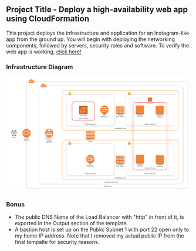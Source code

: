 ## Project Title - Deploy a high-availability web app using CloudFormation
This project deploys the infrastructure and application for an Instagram-like app from the ground up. You will begin with deploying the networking components, followed by servers, security roles and software.
To verify the web app is working, [click here!](http://serve-WebAp-1A4UPMDVQDBDF-1234618749.us-east-1.elb.amazonaws.com)


### Infrastructure Diagram
![infra-diagram](infra-diagram.png)


### Bonus
- The public DNS Name of the Load Balancer with "http" in front of it, is exported in the Output section of the template.
- A bastion host is set up on the Public Subnet 1 with port 22 open only to my home IP address. Note that I removed my actual public IP from the final tempalte for security reasons.

